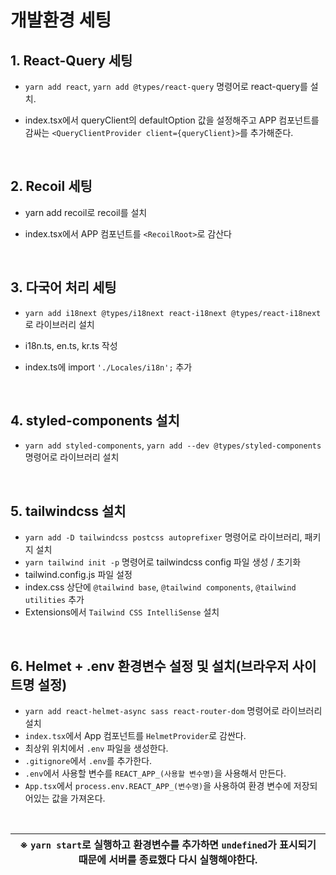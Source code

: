 # 개발환경 세팅

## 1. React-Query 세팅

- `yarn add react`, `yarn add @types/react-query` 명령어로 react-query를 설치.
- index.tsx에서 queryClient의 defaultOption 값을 설정해주고 APP 컴포넌트를 감싸는 `<QueryClientProvider client={queryClient}>`를 추가해준다.

  <br/>

## 2. Recoil 세팅

- yarn add recoil로 recoil를 설치
- index.tsx에서 APP 컴포넌트를 `<RecoilRoot>`로 감산다

  <br/>

## 3. 다국어 처리 세팅

- `yarn add i18next @types/i18next react-i18next @types/react-i18next`로 라이브러리 설치
- i18n.ts, en.ts, kr.ts 작성
- index.ts에 import `'./Locales/i18n';` 추가

  <br/>

## 4. styled-components 설치

- `yarn add styled-components`, `yarn add --dev @types/styled-components` 명령어로 라이브러리 설치

<br/>

## 5. tailwindcss 설치

- `yarn add -D tailwindcss postcss autoprefixer` 명령어로 라이브러리, 패키지 설치
- `yarn tailwind init -p` 명령어로 tailwindcss config 파일 생성 / 초기화
- tailwind.config.js 파일 설정
- index.css 상단에 `@tailwind base`, `@tailwind components`, `@tailwind utilities` 추가
- Extensions에서 `Tailwind CSS IntelliSense` 설치

<br/>

## 6. Helmet + .env 환경변수 설정 및 설치(브라우저 사이트명 설정)

- `yarn add react-helmet-async sass react-router-dom` 명령어로 라이브러리 설치
- `index.tsx`에서 App 컴포넌트를 `HelmetProvider`로 감싼다.
- 최상위 위치에서 `.env` 파일을 생성한다.
- `.gitignore`에서 `.env`를 추가한다.
- `.env`에서 사용할 변수를 `REACT_APP_(사용할 변수명)`을 사용해서 만든다.
- `App.tsx`에서 `process.env.REACT_APP_(변수명)`을 사용하여 환경 변수에 저장되어있는 값을 가져온다.

<br/>

| ※ `yarn start`로 실행하고 환경변수를 추가하면 `undefined`가 표시되기 때문에 서버를 종료했다 다시 실행해야한다. |
| -------------------------------------------------------------------------------------------------------------- |
